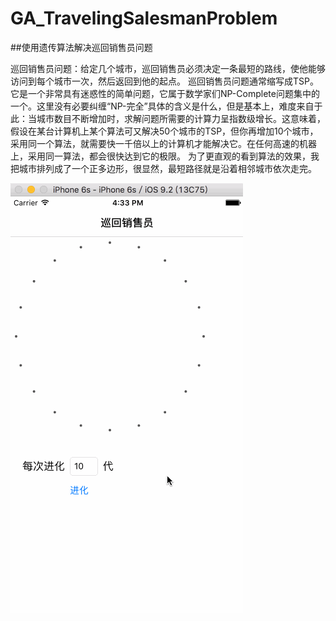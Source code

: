 # GA_TravelingSalesmanProblem

##使用遗传算法解决巡回销售员问题

巡回销售员问题：给定几个城市，巡回销售员必须决定一条最短的路线，使他能够访问到每个城市一次，然后返回到他的起点。
巡回销售员问题通常缩写成TSP。它是一个非常具有迷惑性的简单问题，它属于数学家们NP-Complete问题集中的一个。这里没有必要纠缠“NP-完全”具体的含义是什么，但是基本上，难度来自于此：当城市数目不断增加时，求解问题所需要的计算力呈指数级增长。这意味着，假设在某台计算机上某个算法可又解决50个城市的TSP，但你再增加10个城市，采用同一个算法，就需要快一千倍以上的计算机才能解决它。在任何高速的机器上，采用同一算法，都会很快达到它的极限。
为了更直观的看到算法的效果，我把城市排列成了一个正多边形，很显然，最短路径就是沿着相邻城市依次走完。

![](https://github.com/DHUsesAll/GitImages/blob/master/GA_TravelingSalesmanProblem/1.gif)
